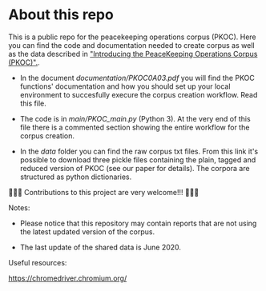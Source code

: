 # About this repo

This is a public repo for the peacekeeping operations corpus (PKOC). Here you can find the code and documentation needed to create corpus as well as the data described in ["Introducing the PeaceKeeping Operations Corpus (PKOC)".](https://papers.ssrn.com/sol3/papers.cfm?abstract_id=3530404).

- In the document *documentation/PKOC0A03.pdf* you will find the PKOC functions' documentation and how you should set up your local environment to succesfully execure the corpus creation workflow. Read this file.

- The code is in *main/PKOC_main.py* (Python 3). At the very end of this file there is a commented section showing the entire workflow for the corpus creation.

- In the *data* folder you can find the raw corpus txt files. From this link it's possible to download three pickle files containing the plain, tagged and reduced version of PKOC (see our paper for details). The corpora are structured as python dictionaries. 

🦚🦚🦚 Contributions to this project are very welcome!!! 🦚🦚🦚

Notes:

- Please notice that this repository may contain reports that are not using the latest updated version of the corpus.

- The last update of the shared data is June 2020. 

Useful resources:

https://chromedriver.chromium.org/
